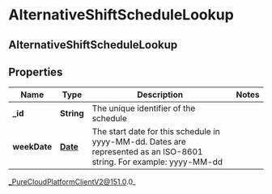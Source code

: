 # AlternativeShiftScheduleLookup

## AlternativeShiftScheduleLookup

## Properties

|Name | Type | Description | Notes|
|------------ | ------------- | ------------- | -------------|
| **_id** | **String** | The unique identifier of the schedule | |
| **weekDate** | [**Date**](Date) | The start date for this schedule in yyyy-MM-dd. Dates are represented as an ISO-8601 string. For example: yyyy-MM-dd | |



_PureCloudPlatformClientV2@151.0.0_

